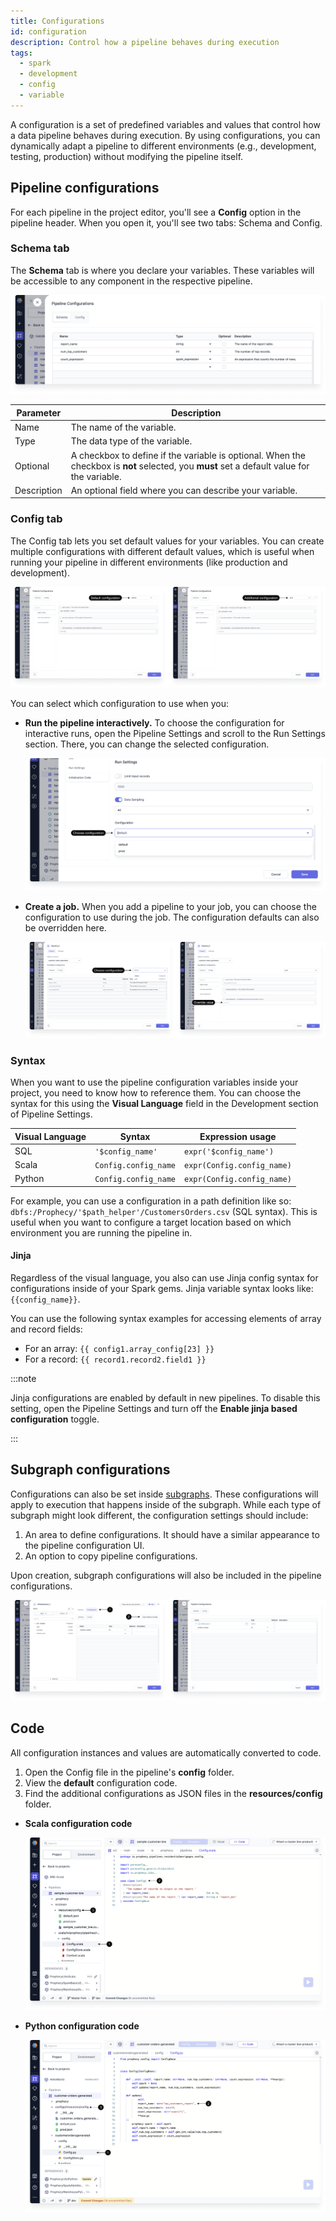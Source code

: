```yaml
---
title: Configurations
id: configuration
description: Control how a pipeline behaves during execution
tags:
  - spark
  - development
  - config
  - variable
---
```


A configuration is a set of predefined variables and values that control how a data pipeline behaves during execution. By using configurations, you can dynamically adapt a pipeline to different environments (e.g., development, testing, production) without modifying the pipeline itself.

## Pipeline configurations

For each pipeline in the project editor, you'll see a **Config** option in the pipeline header. When you open it, you'll see two tabs: Schema and Config.

### Schema tab

The **Schema** tab is where you declare your variables. These variables will be accessible to any component in the respective pipeline.

![Schema tab](img/configuration/config-schema.png)

| Parameter   | Description                                                                                                                                 |
| ----------- | ------------------------------------------------------------------------------------------------------------------------------------------- |
| Name        | The name of the variable.                                                                                                                   |
| Type        | The data type of the variable.                                                                                                              |
| Optional    | A checkbox to define if the variable is optional. When the checkbox is **not** selected, you **must** set a default value for the variable. |
| Description | An optional field where you can describe your variable.                                                                                     |

### Config tab

The Config tab lets you set default values for your variables. You can create multiple configurations with different default values, which is useful when running your pipeline in different environments (like production and development).

![Multiple configurations](img/configuration/config-new-instance.png)

You can select which configuration to use when you:

- **Run the pipeline interactively.** To choose the configuration for interactive runs, open the Pipeline Settings and scroll to the Run Settings section. There, you can change the selected configuration.

  ![Choose config for interactive run](img/configuration/configuration-interactive-run.png)

- **Create a job.** When you add a pipeline to your job, you can choose the configuration to use during the job. The configuration defaults can also be overridden here.

  ![Choose config for job execution](img/configuration/configuration-job.png)

### Syntax

When you want to use the pipeline configuration variables inside your project, you need to know how to reference them. You can choose the syntax for this using the **Visual Language** field in the Development section of Pipeline Settings.

| Visual Language | Syntax               | Expression usage           |
| --------------- | -------------------- | -------------------------- |
| SQL             | `'$config_name'`     | `expr('$config_name')`     |
| Scala           | `Config.config_name` | `expr(Config.config_name)` |
| Python          | `Config.config_name` | `expr(Config.config_name)` |

For example, you can use a configuration in a path definition like so: `dbfs:/Prophecy/'$path_helper'/CustomersOrders.csv` (SQL syntax). This is useful when you want to configure a target location based on which environment you are running the pipeline in.

#### Jinja

Regardless of the visual language, you also can use Jinja config syntax for configurations inside of your Spark gems. Jinja variable syntax looks like: `{{config_name}}`.

You can use the following syntax examples for accessing elements of array and record fields:

- For an array: `{{ config1.array_config[23] }}`
- For a record: `{{ record1.record2.field1 }}`

:::note

Jinja configurations are enabled by default in new pipelines. To disable this setting, open the Pipeline Settings and turn off the **Enable jinja based configuration** toggle.

:::

## Subgraph configurations

Configurations can also be set inside [subgraphs](docs/Spark/gems/subgraph/subgraph.md). These configurations will apply to execution that happens inside of the subgraph. While each type of subgraph might look different, the configuration settings should include:

1. An area to define configurations. It should have a similar appearance to the pipeline configuration UI.
1. An option to copy pipeline configurations.

Upon creation, subgraph configurations will also be included in the pipeline configurations.

![Subgraph configuration](img/configuration/config-subgraph.png)

## Code

All configuration instances and values are automatically converted to code.

1. Open the Config file in the pipeline's **config** folder.
1. View the **default** configuration code.
1. Find the additional configurations as JSON files in the **resources/config** folder.

- **Scala configuration code**

  ![Config scala code](img/configuration/config-scala-code.png)

- **Python configuration code**

  ![Config python code](img/configuration/config-python-code.png)
